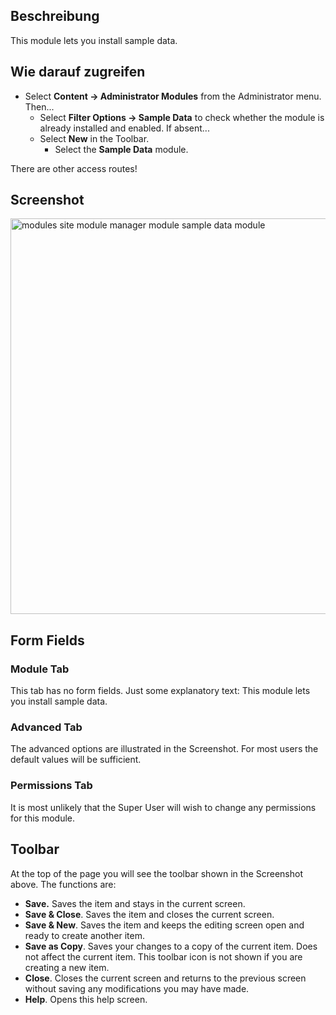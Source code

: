 <!-- Filename: Help4.x:Extensions_Module_Manager_Sample_Data / Display title: Erweiterungen: Module Beispieldaten -->

## Beschreibung

This module lets you install sample data.

## Wie darauf zugreifen

- Select **Content → Administrator Modules** from the Administrator
  menu. Then...
  - Select **Filter Options → Sample Data** to check whether the
    module is already installed and enabled. If absent...
  - Select **New** in the Toolbar.
    - Select the **Sample Data** module.

There are other access routes!

## Screenshot

<img
src="https://docs.joomla.org/images/d/d9/Help-4x-modules-site-module-manager-module-sample-data-module-en.png"
decoding="async" data-file-width="800" data-file-height="633"
width="800" height="633"
alt="modules site module manager module sample data module" />

## Form Fields

### Module Tab

This tab has no form fields. Just some explanatory text: This module
lets you install sample data.

### Advanced Tab

The advanced options are illustrated in the Screenshot. For most users
the default values will be sufficient.

### Permissions Tab

It is most unlikely that the Super User will wish to change any
permissions for this module.

## Toolbar

At the top of the page you will see the toolbar shown in the Screenshot
above. The functions are:

- **Save.** Saves the item and stays in the current screen.
- **Save & Close**. Saves the item and closes the current screen.
- **Save & New**. Saves the item and keeps the editing screen open and
  ready to create another item.
- **Save as Copy**. Saves your changes to a copy of the current item.
  Does not affect the current item. This toolbar icon is not shown if
  you are creating a new item.
- **Close**. Closes the current screen and returns to the previous
  screen without saving any modifications you may have made.
- **Help**. Opens this help screen.
